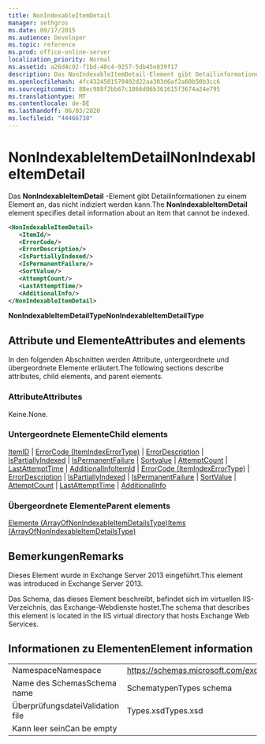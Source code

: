 ```yaml
---
title: NonIndexableItemDetail
manager: sethgros
ms.date: 09/17/2015
ms.audience: Developer
ms.topic: reference
ms.prod: office-online-server
localization_priority: Normal
ms.assetid: a26d4c02-f1bd-40c4-9257-5db45e839f17
description: Das NonIndexableItemDetail-Element gibt Detailinformationen zu einem Element an, das nicht indiziert werden kann.
ms.openlocfilehash: 4fc4324501570402d22aa303d6af2a60b50b3cc6
ms.sourcegitcommit: 88ec988f2bb67c1866d06b361615f3674a24e795
ms.translationtype: MT
ms.contentlocale: de-DE
ms.lasthandoff: 06/03/2020
ms.locfileid: "44466738"
---
```

# <a name="nonindexableitemdetail"></a><span data-ttu-id="22add-103">NonIndexableItemDetail</span><span class="sxs-lookup"><span data-stu-id="22add-103">NonIndexableItemDetail</span></span>

<span data-ttu-id="22add-104">Das **NonIndexableItemDetail** -Element gibt Detailinformationen zu einem Element an, das nicht indiziert werden kann.</span><span class="sxs-lookup"><span data-stu-id="22add-104">The **NonIndexableItemDetail** element specifies detail information about an item that cannot be indexed.</span></span> 
  
```XML
<NonIndexableItemDetail>
   <ItemId/>
   <ErrorCode/>
   <ErrorDescription/>
   <IsPartiallyIndexed/>
   <IsPermanentFailure/>
   <SortValue/>
   <AttemptCount/>
   <LastAttemptTime/>
   <AdditionalInfo/>
</NonIndexableItemDetail>
```

 <span data-ttu-id="22add-105">**NonIndexableItemDetailType**</span><span class="sxs-lookup"><span data-stu-id="22add-105">**NonIndexableItemDetailType**</span></span>
## <a name="attributes-and-elements"></a><span data-ttu-id="22add-106">Attribute und Elemente</span><span class="sxs-lookup"><span data-stu-id="22add-106">Attributes and elements</span></span>

<span data-ttu-id="22add-107">In den folgenden Abschnitten werden Attribute, untergeordnete und übergeordnete Elemente erläutert.</span><span class="sxs-lookup"><span data-stu-id="22add-107">The following sections describe attributes, child elements, and parent elements.</span></span>
  
### <a name="attributes"></a><span data-ttu-id="22add-108">Attribute</span><span class="sxs-lookup"><span data-stu-id="22add-108">Attributes</span></span>

<span data-ttu-id="22add-109">Keine.</span><span class="sxs-lookup"><span data-stu-id="22add-109">None.</span></span>
  
### <a name="child-elements"></a><span data-ttu-id="22add-110">Untergeordnete Elemente</span><span class="sxs-lookup"><span data-stu-id="22add-110">Child elements</span></span>

<span data-ttu-id="22add-111">[ItemID](itemid.md)  |  [ErrorCode (ItemIndexErrorType)](errorcode-itemindexerrortype.md)  |  [ErrorDescription](errordescription.md)  |  [IsPartiallyIndexed](ispartiallyindexed.md)  |  [IsPermanentFailure](ispermanentfailure.md)  |  [Sortvalue](sortvalue.md)  |  [AttemptCount](attemptcount.md)  |  [LastAttemptTime](lastattempttime.md)  |  [AdditionalInfo](additionalinfo.md)</span><span class="sxs-lookup"><span data-stu-id="22add-111">[ItemId](itemid.md) | [ErrorCode (ItemIndexErrorType)](errorcode-itemindexerrortype.md) | [ErrorDescription](errordescription.md) | [IsPartiallyIndexed](ispartiallyindexed.md) | [IsPermanentFailure](ispermanentfailure.md) | [SortValue](sortvalue.md) | [AttemptCount](attemptcount.md) | [LastAttemptTime](lastattempttime.md) | [AdditionalInfo](additionalinfo.md)</span></span>
  
### <a name="parent-elements"></a><span data-ttu-id="22add-112">Übergeordnete Elemente</span><span class="sxs-lookup"><span data-stu-id="22add-112">Parent elements</span></span>

[<span data-ttu-id="22add-113">Elemente (ArrayOfNonIndexableItemDetailsType)</span><span class="sxs-lookup"><span data-stu-id="22add-113">Items (ArrayOfNonIndexableItemDetailsType)</span></span>](items-arrayofnonindexableitemdetailstype.md)
  
## <a name="remarks"></a><span data-ttu-id="22add-114">Bemerkungen</span><span class="sxs-lookup"><span data-stu-id="22add-114">Remarks</span></span>

<span data-ttu-id="22add-115">Dieses Element wurde in Exchange Server 2013 eingeführt.</span><span class="sxs-lookup"><span data-stu-id="22add-115">This element was introduced in Exchange Server 2013.</span></span>
  
<span data-ttu-id="22add-116">Das Schema, das dieses Element beschreibt, befindet sich im virtuellen IIS-Verzeichnis, das Exchange-Webdienste hostet.</span><span class="sxs-lookup"><span data-stu-id="22add-116">The schema that describes this element is located in the IIS virtual directory that hosts Exchange Web Services.</span></span>
  
## <a name="element-information"></a><span data-ttu-id="22add-117">Informationen zu Elementen</span><span class="sxs-lookup"><span data-stu-id="22add-117">Element information</span></span>

|||
|:-----|:-----|
|<span data-ttu-id="22add-118">Namespace</span><span class="sxs-lookup"><span data-stu-id="22add-118">Namespace</span></span>  <br/> |https://schemas.microsoft.com/exchange/services/2006/types  <br/> |
|<span data-ttu-id="22add-119">Name des Schemas</span><span class="sxs-lookup"><span data-stu-id="22add-119">Schema name</span></span>  <br/> |<span data-ttu-id="22add-120">Schematypen</span><span class="sxs-lookup"><span data-stu-id="22add-120">Types schema</span></span>  <br/> |
|<span data-ttu-id="22add-121">Überprüfungsdatei</span><span class="sxs-lookup"><span data-stu-id="22add-121">Validation file</span></span>  <br/> |<span data-ttu-id="22add-122">Types.xsd</span><span class="sxs-lookup"><span data-stu-id="22add-122">Types.xsd</span></span>  <br/> |
|<span data-ttu-id="22add-123">Kann leer sein</span><span class="sxs-lookup"><span data-stu-id="22add-123">Can be empty</span></span>  <br/> ||
   

